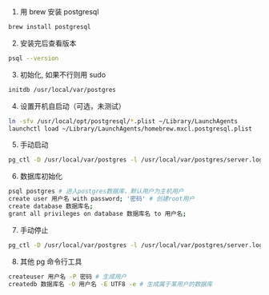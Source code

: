 1. 用 brew 安装 postgresql
```bash
brew install postgresql
```
2. 安装完后查看版本
```bash
psql --version
```
3. 初始化, 如果不行则用 sudo
```bash
initdb /usr/local/var/postgres
```
4. 设置开机自启动（可选，未测试）
```bash
ln -sfv /usr/local/opt/postgresql/*.plist ~/Library/LaunchAgents
launchctl load ~/Library/LaunchAgents/homebrew.mxcl.postgresql.plist
```
5. 手动启动
```bash
pg_ctl -D /usr/local/var/postgres -l /usr/local/var/postgres/server.log start
```
6. 数据库初始化
```bash
psql postgres # 进入postgres数据库，默认用户为主机用户
create user 用户名 with password; '密码' # 创建root用户
create database 数据库名;
grant all privileges on database 数据库名 to 用户名; 
```
7. 手动停止
```bash
pg_ctl -D /usr/local/var/postgres -l /usr/local/var/postgres/server.log stop -s -m fast
```
8. 其他 pg 命令行工具
```bash
createuser 用户名 -P 密码 # 生成用户
createdb 数据库名 -O 用户名 -E UTF8 -e # 生成属于某用户的数据库
```

